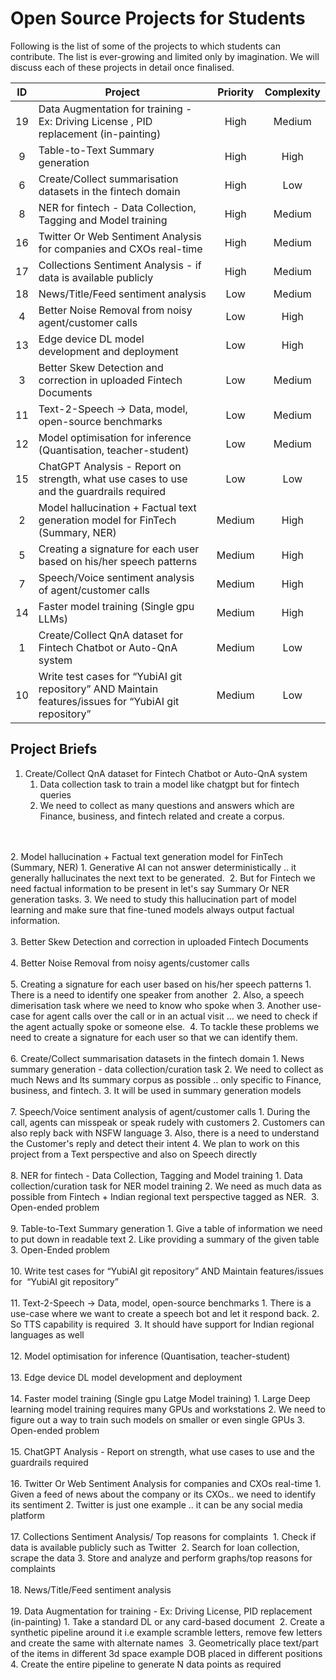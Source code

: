 # Open Source Projects for Students

Following is the list of some of the projects to which students can contribute. The list is ever-growing and limited only by imagination. We will discuss each of these projects in detail once finalised.

| ID | Project                                                                                                | Priority  | Complexity |
|:--:|--------------------------------------------------------------------------------------------------------|:---------:|:----------:|
| 19 | Data Augmentation for training - Ex: Driving License , PID replacement (in-painting)                   |    High   |   Medium   |
| 9  | Table-to-Text Summary generation                                                                       |    High   |    High    |
| 6  | Create/Collect summarisation datasets in the fintech domain                                            |    High   |     Low    |
| 8  | NER for fintech - Data Collection, Tagging and Model training                                          |    High   |   Medium   |
| 16 | Twitter Or Web Sentiment Analysis for companies and CXOs real-time                                     |    High   |   Medium   |
| 17 | Collections Sentiment Analysis - if data is available publicly                                         |    High   |   Medium   |
| 18 | News/Title/Feed sentiment analysis                                                                     |    Low    |   Medium   |
| 4  | Better Noise Removal from noisy agent/customer calls                                                   |    Low    |    High    |
| 13 | Edge device DL model development and deployment                                                        |    Low    |    High    |
| 3  | Better Skew Detection and correction in uploaded Fintech Documents                                     |    Low    |   Medium   |
| 11 | Text-2-Speech → Data, model, open-source benchmarks                                                    |    Low    |   Medium   |
| 12 | Model optimisation for inference (Quantisation, teacher-student)                                       |    Low    |   Medium   |
| 15 | ChatGPT Analysis - Report on strength, what use cases to use and the guardrails required               |    Low    |     Low    |
| 2  | Model hallucination + Factual text generation model for FinTech (Summary, NER)                         |   Medium  |    High    |
| 5  | Creating a signature for each user based on his/her speech patterns                                    |   Medium  |    High    |
| 7  | Speech/Voice sentiment analysis of agent/customer calls                                                |   Medium  |    High    |
| 14 | Faster model training (Single gpu LLMs)                                                                |   Medium  |    High    |
| 1  | Create/Collect QnA dataset for Fintech Chatbot or Auto-QnA system                                      |   Medium  |     Low    |
| 10 | Write test cases for “YubiAI git repository” AND Maintain features/issues for  “YubiAI git repository” |   Medium  |     Low    |

## Project Briefs

1. Create/Collect QnA dataset for Fintech Chatbot or Auto-QnA system
    1. Data collection task to train a model like chatgpt but for fintech queries
    2. We need to collect as many questions and answers which are Finance, business, and fintech related and create a corpus.
</br>
</br>
2. Model hallucination + Factual text generation model for FinTech (Summary, NER)
    1. Generative AI can not answer deterministically .. it generally hallucinates the next text to be generated. 
    2. But for Fintech we need factual information to be present in let's say Summary Or NER generation tasks.
    3. We need to study this hallucination part of model learning and make sure that fine-tuned models always output factual information.
</br>
</br>
3. Better Skew Detection and correction in uploaded Fintech Documents
</br>
</br>
4. Better Noise Removal from noisy agents/customer calls
</br>
</br>
5. Creating a signature for each user based on his/her speech patterns
    1. There is a need to identify one speaker from another 
    2. Also, a speech dimerisation task where we need to know who spoke when
    3. Another use-case for agent calls over the call or in an actual visit … we need to check if the agent actually spoke or someone else. 
    4. To tackle these problems we need to create a signature for each user so that we can identify them.
</br>
</br>
6. Create/Collect summarisation datasets in the fintech domain
    1. News summary generation - data collection/curation task
    2. We need to collect as much News and Its summary corpus as possible .. only specific to Finance, business, and fintech.
    3. It will be used in summary generation models
</br>
</br>
7. Speech/Voice sentiment analysis of agent/customer calls
    1. During the call, agents can misspeak or speak rudely with customers
    2. Customers can also reply back with NSFW language
    3. Also, there is a need to understand the Customer's reply and detect their intent
    4. We plan to work on this project from a Text perspective and also on Speech directly
</br>
</br>
8. NER for fintech - Data Collection, Tagging and Model training
    1. Data collection/curation task for NER model training
    2. We need as much data as possible from Fintech + Indian regional text perspective tagged as NER. 
    3. Open-ended problem
</br>
</br>
9. Table-to-Text Summary generation
    1. Give a table of information we need to put down in readable text
    2. Like providing a summary of the given table 
    3. Open-Ended problem
</br>
</br>
10. Write test cases for “YubiAI git repository” AND Maintain features/issues for  “YubiAI git repository”
</br>
</br>
11. Text-2-Speech → Data, model, open-source benchmarks
    1. There is a use-case where we want to create a speech bot and let it respond back.
    2. So TTS capability is required 
    3. It should have support for Indian regional languages as well
</br>
</br>
12. Model optimisation for inference (Quantisation, teacher-student)
</br>
</br>
13. Edge device DL model development and deployment
</br>
</br>
14. Faster model training (Single gpu Latge Model training)
    1. Large Deep learning model training requires many GPUs and workstations
    2. We need to figure out a way to train such models on smaller or even single GPUs
    3. Open-ended problem
</br>
</br>
15. ChatGPT Analysis - Report on strength, what use cases to use and the guardrails required
</br>
</br>
16. Twitter Or Web Sentiment Analysis for companies and CXOs real-time
    1. Given a feed of news about the company or its CXOs.. we need to identify its sentiment
    2. Twitter is just one example .. it can be any social media platform
</br>
</br>
17. Collections Sentiment Analysis/ Top reasons for complaints 
    1. Check if data is available publicly such as Twitter 
    2. Search for loan collection, scrape the data
    3. Store and analyze and perform graphs/top reasons for complaints 
</br>
</br>
18. News/Title/Feed sentiment analysis
</br>
</br>
19. Data Augmentation for training - Ex: Driving License, PID replacement (in-painting)
    1. Take a standard DL or any card-based document 
    2. Create a synthetic pipeline around it i.e example scramble letters, remove few letters and create the same with alternate names 
    3. Geometrically place text/part of the items in different 3d space example DOB placed in different positions
    4. Create the entire pipeline to generate N data points as required 
</br>
</br>